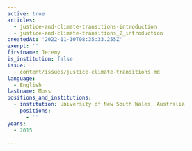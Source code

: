 ```yaml
---
active: true
articles:
  - justice-and-climate-transitions-introduction
  - justice-and-climate-transitions_2_introduction
createdAt: '2022-11-10T08:35:33.255Z'
exerpt: ''
firstname: Jeremy
is_institution: false
issue:
  - content/issues/justice-climate-transitions.md
language:
  - English
lastname: Moss
positions_and_institutions:
  - institution: University of New South Wales, Australia
    positions:
      - ''
years:
  - 2015

---
```

